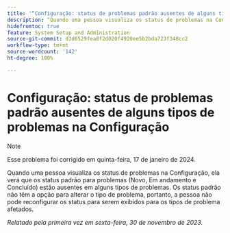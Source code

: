 ```yaml
---
title: '“Configuração: status de problemas padrão ausentes de alguns tipos de problemas na Configuração”'
description: “Quando uma pessoa visualiza os status de problemas na Configuração, ela verá que os status padrão para problemas (Novo, Em andamento e Concluído) estão ausentes em alguns tipos de problemas. Os status padrão não têm a opção para alterar o tipo de problema, portanto, a pessoa não pode reconfigurar os status para serem exibidos para os tipos de problema afetados.”
hidefromtoc: true
feature: System Setup and Administration
source-git-commit: d3d6529fea8f2d020f4920ee5b2bda723f348cc2
workflow-type: tm+mt
source-wordcount: '142'
ht-degree: 100%

---
```



# Configuração: status de problemas padrão ausentes de alguns tipos de problemas na Configuração

>[!NOTE]
>
>Esse problema foi corrigido em quinta-feira, 17 de janeiro de 2024.

Quando uma pessoa visualiza os status de problemas na Configuração, ela verá que os status padrão para problemas (Novo, Em andamento e Concluído) estão ausentes em alguns tipos de problemas. Os status padrão não têm a opção para alterar o tipo de problema, portanto, a pessoa não pode reconfigurar os status para serem exibidos para os tipos de problema afetados.

_Relatado pela primeira vez em sexta-feira, 30 de novembro de 2023._
